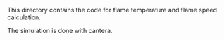 This directory contains the code for flame temperature and flame speed calculation.

The simulation is done with cantera.
